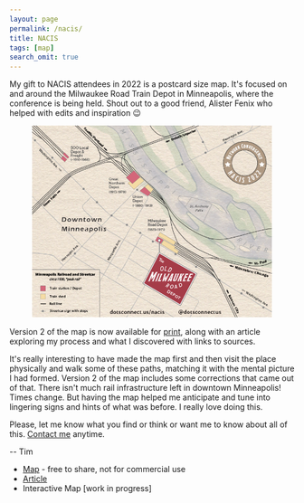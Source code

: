 ```yaml
---
layout: page
permalink: /nacis/
title: NACIS
tags: [map]
search_omit: true
---
```


<p>My gift to NACIS attendees in 2022 is a postcard size map.  It's focused on and around the Milwaukee Road Train Depot in Minneapolis, where the conference is being held.  Shout out to a good friend, Alister Fenix who helped with edits and inspiration 😉
</p>

<figure class="half">
    <a href="/files/NacisDepot.png"><img src="/files/NacisDepotV2.png"></a>
    <figcaption></figcaption>
</figure>

<p>Version 2 of the map is now available for <a href='/files/NacisDepotV2.pdf'>print</a>, along with an article exploring my process and what I discovered with links to sources.
</p>

<p>It's really interesting to have made the map first and then visit the place physically and walk some of these paths, matching it with the mental picture I had formed.  Version 2 of the map includes some corrections that came out of that.  There isn't much rail infrastructure left in downtown Minneapolis! Times change.  But having the map helped me anticipate and tune into lingering signs and hints of what was before.  I really love doing this.

Please, let me know what you find or think or want me to know about all of this. <a href='/'>Contact me</a> anytime.

<p>-- Tim</p>

<ul>
<li><a href='/files/NacisDepotV2.pdf'>Map</a> - free to share, not for commercial use</li>
<li><a href='/articles/footsteps/'>Article</a></li>
<li>Interactive Map [work in progress]</li>
</ul>

